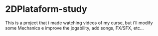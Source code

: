 # 2DPlataform-study
This is a project that i made watching videos of my curse, but i'll modify some Mechanics e improve the jogability, add songs, FX/SFX, etc...
